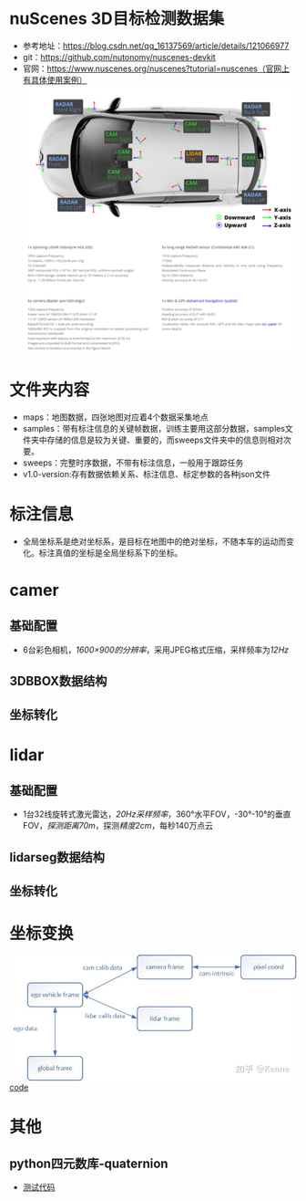 nuScenes 3D目标检测数据集
===
- 参考地址：https://blog.csdn.net/qq_16137569/article/details/121066977
- git：https://github.com/nutonomy/nuscenes-devkit
- 官网：https://www.nuscenes.org/nuscenes?tutorial=nuscenes（官网上有具体使用案例）
![image](./nuscenes各传感器坐标系.png)
# 文件夹内容
- maps：地图数据，四张地图对应着4个数据采集地点
- samples：带有标注信息的关键帧数据，训练主要用这部分数据，samples文件夹中存储的信息是较为关键、重要的，而sweeps文件夹中的信息则相对次要。
- sweeps：完整时序数据，不带有标注信息，一般用于跟踪任务
- v1.0-version:存有数据依赖关系、标注信息、标定参数的各种json文件
# 标注信息
- 全局坐标系是绝对坐标系，是目标在地图中的绝对坐标，不随本车的运动而变化。标注真值的坐标是全局坐标系下的坐标。
# camer
## 基础配置
- 6台彩色相机，*1600×900的分辨率*，采用JPEG格式压缩，采样频率为*12Hz*
## 3DBBOX数据结构
## 坐标转化
# lidar
## 基础配置
- 1台32线旋转式激光雷达，*20Hz采样频率*，360°水平FOV，-30°-10°的垂直FOV，*探测距离70m*，探测*精度2cm*，每秒140万点云
## lidarseg数据结构
## 坐标转化
# 坐标变换
![image](./nuscenes坐标系变换关系.jpg)
[code](./nuscenes_bbox坐标变换.py)


# 其他
## python四元数库-quaternion
- [测试代码](./pyquaternion_test.py)